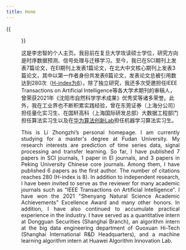 ```yaml
---
title: Home
---
```


{{<figure src="https://raw.githubusercontent.com/zhongzhili/zhongzhili.github.io/master/static/media/person.jpg" title="On the Shang hai in 2023.11." width="266">}}

这是李忠智的个人主页。我目前在复旦大学攻读硕士学位，研究方向是时序数据预测、信号处理与迁移学习。至今，我已在SCI期刊上发表7篇论文，在EI期刊上发表1篇论文，在北大中文核心期刊上发表3篇论文，其中以第一作者身份共发表6篇论文，发表论文总被引用数达到280次（[H-index为8](https://scholar.google.com/citations?hl=zh-CN&user=Ij0LvhkAAAAJ&view_op=list_works&citft=1&email_for_op=zzli22%40m.fudan.edu.cn&gmla=AP6z3OZpFQC3SIFgj54p15jMFOdCTABvY-YSv2TNR-_69_4fS0vi37uPMdGts1zlP2gnAWb_kDZ19lvNwMa0aHlRI5s)）。除了独立研究，我还多次受邀担任IEEE Transactions on Artificial Intelligence等各大学术期刊的审稿人，曾荣获2021年《沈阳市自然科学学术成果》优秀奖等诸多荣誉。此外，我在工业界也不断积累实践经验，曾在东莞证券（上海分公司）担任量化实习生、在国轩高科（上海国际研发总部）大数据工程部门担任算法实习生以及在[华为算法创新Lab](https://www.huaweicloud.com/lab/algorithm/about.html)担任机器学习算法实习生。

<p style="text-align: justify;">This is Li Zhongzhi’s personal homepage. I am currently studying for a master's degree at Fudan University. My research interests are prediction of time series data, signal processing and transfer learning. So far, I have published 7 papers in SCI journals, 1 paper in EI journals, and 3 papers in Peking University Chinese core journals. Among them, I have published 6 papers as the first author. The number of citations reaches 280 (H-index is 8). In addition to independent research, I have been invited to serve as the reviewer for many academic journals such as "IEEE Transactions on Artificial Intelligence". I have won the 2021 "Shenyang Natural Science Academic Achievements" Excellence Award and many other honors. In addition, I have also continued to accumulate practical experience in the industry. I have served as a quantitative intern at Dongguan Securities (Shanghai Branch), an algorithm intern at the big data engineering department of Guoxuan Hi-Tech (Shanghai International R&D Headquarters), and a machine learning algorithm intern at Huawei Algorithm Innovation Lab.</p>